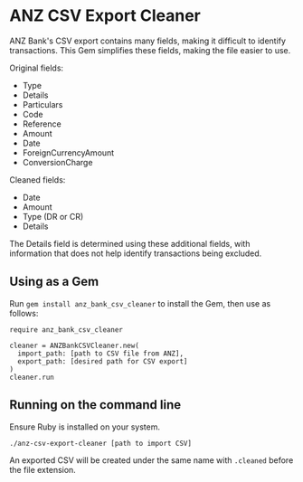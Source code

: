 # ANZ CSV Export Cleaner
ANZ Bank's CSV export contains many fields, making it difficult to identify transactions. This Gem simplifies these fields, making the file easier to use.

Original fields:
- Type
- Details
- Particulars
- Code
- Reference
- Amount
- Date
- ForeignCurrencyAmount
- ConversionCharge

Cleaned fields:
- Date
- Amount
- Type (DR or CR)
- Details

The Details field is determined using these additional fields, with information that does not help identify transactions being excluded.

## Using as a Gem
Run ``gem install anz_bank_csv_cleaner`` to install the Gem, then use as follows:

```
require anz_bank_csv_cleaner

cleaner = ANZBankCSVCleaner.new(
  import_path: [path to CSV file from ANZ],
  export_path: [desired path for CSV export]
)
cleaner.run
```

## Running on the command line
Ensure Ruby is installed on your system.

```./anz-csv-export-cleaner [path to import CSV]```

An exported CSV will be created under the same name with `.cleaned` before the file extension.
